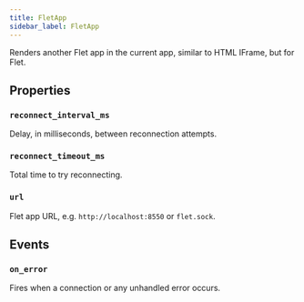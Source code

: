 ```yaml
---
title: FletApp
sidebar_label: FletApp
---
```


Renders another Flet app in the current app, similar to HTML IFrame, but for Flet.

## Properties

### `reconnect_interval_ms`

Delay, in milliseconds, between reconnection attempts.

### `reconnect_timeout_ms`

Total time to try reconnecting.

### `url`

Flet app URL, e.g. `http://localhost:8550` or `flet.sock`.

## Events

### `on_error`

Fires when a connection or any unhandled error occurs.